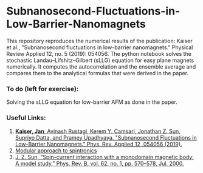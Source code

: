 # Subnanosecond-Fluctuations-in-Low-Barrier-Nanomagnets

This repository reproduces the numerical results of the publication: Kaiser et al., "Subnanosecond fluctuations in low-barrier nanomagnets." Physical Review Applied 12, no. 5 (2019): 054056. The python notebook solves the stochastic Landau–Lifshitz–Gilbert (sLLG) equation for easy plane magnets numerically. It computes the autocorrelation and the ensemble average and compares them to the analytical formulas that were derived in the paper.

### To do (left for exercise):
Solving the sLLG equation for low-barrier AFM as done in the paper.

### Useful Links:
1. <a href="https://journals.aps.org/prapplied/abstract/10.1103/PhysRevApplied.12.054056"><b>Kaiser, Jan</b>, Avinash Rustagi, Kerem Y. Camsari, Jonathan Z. Sun, Supriyo Datta, and Pramey Upadhyaya. "Subnanosecond Fluctuations in Low-Barrier Nanomagnets." Phys. Rev. Applied 12, 054056 (2019).</a><br>
2. <a href="https://nanohub.org/groups/spintronics">Modular approach to spintronics</a><br>
3. <a href="https://journals.aps.org/prb/abstract/10.1103/PhysRevB.62.570">J. Z. Sun, “Spin-current interaction with a monodomain magnetic body: A model study,” Phys. Rev. B, vol. 62, no. 1, pp. 570–578, Jul. 2000.</a><br>
